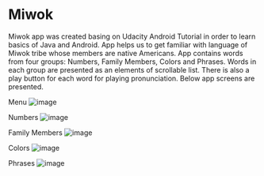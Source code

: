 # Miwok
Miwok app was created basing on Udacity Android Tutorial in order to learn basics of Java and Android.
App helps us to get familiar with language of Miwok tribe whose members are native Americans.
App contains words from four groups: Numbers, Family Members, Colors and Phrases. Words in each group are presented as an elements of scrollable list.
There is also a play button for each word for playing pronunciation.
Below app screens are presented.

Menu
![image](https://user-images.githubusercontent.com/37403395/56081989-d1dfb780-5e13-11e9-986d-eef2a1bed05c.png)

Numbers
![image](https://user-images.githubusercontent.com/37403395/56081998-dc9a4c80-5e13-11e9-9b2b-66b21746ad30.png)

Family Members
![image](https://user-images.githubusercontent.com/37403395/56082001-e754e180-5e13-11e9-860d-fa8544f26ca6.png)

Colors
![image](https://user-images.githubusercontent.com/37403395/56082003-f2a80d00-5e13-11e9-9aa4-b84b588a299a.png)

Phrases
![image](https://user-images.githubusercontent.com/37403395/56082007-f9cf1b00-5e13-11e9-809b-982b9bb76d6e.png)
